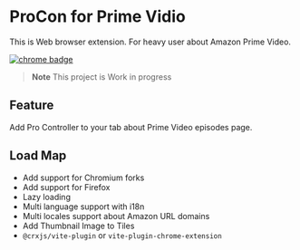 # ProCon for Prime Vidio

This is Web browser extension. For heavy user about Amazon Prime Video.

[![chrome badge](https://img.shields.io/static/v1?label=Chrome&logo=googlechrome&message=get%20from%20here!&style=social)](https://chrome.google.com/webstore/detail/procon-for-prime-video/lgkkdcdmokbbjefjihihjcohjmjlibbm)

<!-- [![edge badge](https://img.shields.io/static/v1?label=Edge&logo=microsoftedge&message=get%20from%20here!&style=social)](https://chrome.google.com/webstore/detail/procon-for-prime-video/lgkkdcdmokbbjefjihihjcohjmjlibbm) -->
<!-- [![firefox badge](https://img.shields.io/static/v1?label=Firefox&logo=firefox&message=get%20from%20here!&style=social)](https://chrome.google.com/webstore/detail/procon-for-prime-video/lgkkdcdmokbbjefjihihjcohjmjlibbm) -->
<!-- [![brave badge](https://img.shields.io/static/v1?label=Brave&logo=brave&message=get%20from%20here!&style=social)](https://chrome.google.com/webstore/detail/procon-for-prime-video/lgkkdcdmokbbjefjihihjcohjmjlibbm) -->

> **Note**
> This project is Work in progress

## Feature

Add Pro Controller to your tab about Prime Video episodes page.

## Load Map

- Add support for Chromium forks
- Add support for Firefox
- Lazy loading
- Multi language support with i18n
- Multi locales support about Amazon URL domains
- Add Thumbnail Image to Tiles
- `@crxjs/vite-plugin` or `vite-plugin-chrome-extension`
